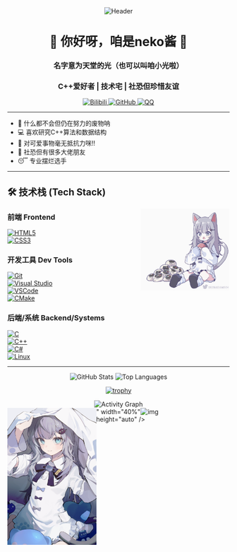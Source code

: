 <div align="center">
  <img src="https://capsule-render.vercel.app/api?type=waving&color=gradient&height=200&section=header&text=Celestine-Lux&fontSize=80&fontAlignY=35&animation=twinkling&desc=为了更美好的明天而存在&descAlignY=60&descSize=20" alt="Header" />
</div>

<h1 align="center">🌸 你好呀，咱是neko酱 🌸</h1>

<h3 align="center">名字意为天堂的光（也可以叫咱小光啦）</h3>
<h3 align="center">C++爱好者 | 技术宅 | 社恐但珍惜友谊</h3>

<div align="center">
  <a href="https://space.bilibili.com/9462537">
    <img src="https://img.shields.io/badge/Bilibili-Celestine--Lux-00A1D6?style=flat&logo=bilibili&logoColor=white" alt="Bilibili" />
  </a>
  <a href="https://github.com/Celestine-Lux">
    <img src="https://img.shields.io/badge/GitHub-Celestine--Lux-181717?style=flat&logo=github&logoColor=white" alt="GitHub" />
  </a>
  <a href="https://res.abeim.cn/api/qq/?qq=1146576614">
    <img src="https://img.shields.io/badge/QQ-1146576614-12B7F5?style=flat&logo=tencentqq&logoColor=white" alt="QQ" />
  </a>
</div>

---


- 🏫 什么都不会但仍在努力的废物呐
- 💻 喜欢研究C++算法和数据结构
- 🎨 对可爱事物毫无抵抗力咪!!
- 🤝 社恐但有很多大佬朋友
- 😴 专业摆烂选手


---


## 🛠 技术栈 (Tech Stack)

<img align="right" alt="img" src="https://github.com/Celestine-Lux/Celestine-Lux/blob/main/gif.gif" width="40%" height="auto" />

### 前端 Frontend
[![HTML5](https://img.shields.io/badge/-HTML5-E34F26?style=flat&logo=html5&logoColor=white)](https://developer.mozilla.org/en-US/docs/Web/Guide/HTML/HTML5)  
[![CSS3](https://img.shields.io/badge/-CSS3-1572B6?style=flat&logo=css3&logoColor=white)](https://developer.mozilla.org/en-US/docs/Web/CSS)  

### 开发工具 Dev Tools
[![Git](https://img.shields.io/badge/-Git-F05032?style=flat&logo=git&logoColor=white)](https://git-scm.com/)  
[![Visual Studio](https://img.shields.io/badge/-Visual%20Studio-5C2D91?style=flat&logo=visual-studio&logoColor=white)](https://visualstudio.microsoft.com/)  
[![VSCode](https://img.shields.io/badge/-VSCode-007ACC?style=flat&logo=visual-studio-code&logoColor=white)](https://code.visualstudio.com/)  
[![CMake](https://img.shields.io/badge/-CMake-064F8C?style=flat&logo=cmake&logoColor=white)](https://cmake.org/)  

### 后端/系统 Backend/Systems
[![C](https://img.shields.io/badge/-C-A8B9CC?style=flat&logo=c&logoColor=black)](https://en.cppreference.com/w/c/language)  
[![C++](https://img.shields.io/badge/-C++-00599C?style=flat&logo=c%2B%2B&logoColor=white)](https://isocpp.org/)  
[![C#](https://img.shields.io/badge/-C%23-239120?style=flat&logo=c-sharp&logoColor=white)](https://learn.microsoft.com/en-us/dotnet/csharp/)  
[![Linux](https://img.shields.io/badge/-Linux-FCC624?style=flat&logo=linux&logoColor=black)](https://www.linux.org/)  

---

<div align="center">
  <img height="165" src="https://github-readme-stats.vercel.app/api?username=Celestine-Lux&show_icons=true&theme=radical&bg_color=30,ff6b8b,ffb6c1&title_color=fff&text_color=fff&icon_color=fff&border_color=fff&hide_border=true" alt="GitHub Stats" />
  
  <img height="165" src="https://github-readme-stats.vercel.app/api/top-langs/?username=Celestine-Lux&layout=compact&theme=radical&bg_color=30,ffb6c1,ff6b8b&title_color=fff&text_color=fff&icon_color=fff&border_color=fff&hide_border=true" alt="Top Languages" />
  
  [![trophy](https://github-profile-trophy.vercel.app/?username=Celestine-Lux&theme=onedark&no-frame=true&no-bg=true)](https://github.com/ryo-ma/github-profile-trophy)

  <img width="800" src="https://github-readme-activity-graph.vercel.app/graph?username=Celestine-Lux&theme=github-compact&hide_border=true&area=true&bg_color=ffb6c1&color=ff6b8b&line=ff8fab&point=ff4757" alt="Activity Graph" />
</div>
<img align="left" alt="img" src="https://github.com/Celestine-Lux/Celestine-Lux/blob/main/image.png" width="40%" height="auto" />
<img align="right" alt="img" src="<img alt="img" src="https://github.com/Celestine-Lux/Celestine-Lux/blob/main/image.png" width="40%" height="auto" />" width="40%" height="auto" />

